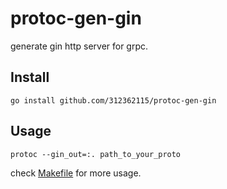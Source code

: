 # protoc-gen-gin

generate gin http server for grpc.

## Install
```shell
go install github.com/312362115/protoc-gen-gin
```

## Usage
```shell
protoc --gin_out=:. path_to_your_proto
```
check [Makefile](example/Makefile) for more usage.
